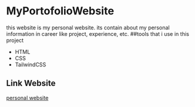 # MyPortofolioWebsite
this website is my personal website. its contain about my personal information in career like project, experience, etc.
##tools that i use in this project
- HTML
- CSS
- TailwindCSS
## Link Website
[personal website](https://bahlulboy.github.io/MyPortofolioWebsite/)
